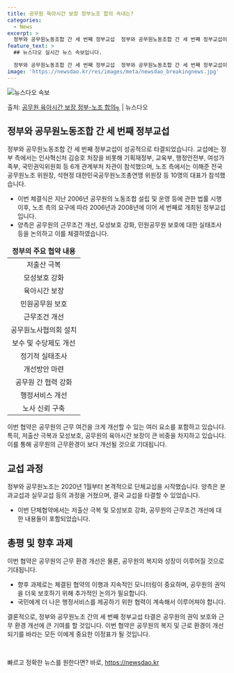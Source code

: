 ```yaml
---
title: 공무원 육아시간 보장 정부노조 합의 속내는?
categories:
  - News
excerpt: >
  정부와 공무원노동조합 간 세 번째 정부교섭  정부와 공무원노동조합 간 세 번째 정부교섭이 성공적으로 타결되었…
feature_text: >
  ## 뉴스다오 실시간 뉴스 속보입니다.

  정부와 공무원노동조합 간 세 번째 정부교섭  정부와 공무원노동조합 간 세 번째 정부교섭이 성공적으로 타결되었…
image: 'https://newsdao.kr/res/images/meta/newsdao_breakingnews.jpg'
---
```


![뉴스다오 속보](https://newsdao.kr/res/images/meta/newsdao_breakingnews.jpg)

<p>출처: <a href="https://newsdao.kr/4039" rel="dofollow">공무원 육아시간 보장 정부-노조 합의╗</a> | 뉴스다오</p>

<h2 data-ke-size="size26">정부와 공무원노동조합 간 세 번째 정부교섭</h2>
<p data-ke-size="size16">정부와 공무원노동조합 간 세 번째 정부교섭이 성공적으로 타결되었습니다. 교섭에는 정부 측에서는 인사혁신처 김승호 처장을 비롯해 기획재정부, 교육부, 행정안전부, 여성가족부, 국민권익위원회 등 6개 관계부처 차관이 참석했으며, 노조 측에서는 이해준 전국공무원노조 위원장, 석현정 대한민국공무원노조총연맹 위원장 등 10명의 대표가 참석했습니다.</p>
<ul>
<li>이번 체결식은 지난 2006년 공무원의 노동조합 설립 및 운영 등에 관한 법률 시행 이후, 노조 측의 요구에 따라 2006년과 2008년에 이어 세 번째로 개최된 정부교섭입니다.</li>
<li>양측은 공무원의 근무조건 개선, 모성보호 강화, 민원공무원 보호에 대한 실태조사 등을 논의하고 이를 체결하였습니다.</li>
</ul>
<table>
<thead>
<tr>
<td style="text-align: center; height: 17px;"><b>정부의 주요 협약 내용</b></td>
</tr>
</thead>
<tbody>
<tr>
<td style="text-align: center; height: 17px;">저출산 극복</td>
</tr>
<tr>
<td style="text-align: center; height: 17px;">모성보호 강화</td>
</tr>
<tr>
<td style="text-align: center; height: 17px;">육아시간 보장</td>
</tr>
<tr>
<td style="text-align: center; height: 17px;">민원공무원 보호</td>
</tr>
<tr>
<td style="text-align: center; height: 17px;">근무조건 개선</td>
</tr>
<tr>
<td style="text-align: center; height: 17px;">공무원노사협의회 설치</td>
</tr>
<tr>
<td style="text-align: center; height: 17px;">보수 및 수당제도 개선</td>
</tr>
<tr>
<td style="text-align: center; height: 17px;">정기적 실태조사</td>
</tr>
<tr>
<td style="text-align: center; height: 17px;">개선방안 마련</td>
</tr>
<tr>
<td style="text-align: center; height: 17px;">공무원 간 협력 강화</td>
</tr>
<tr>
<td style="text-align: center; height: 17px;">행정서비스 개선</td>
</tr>
<tr>
<td style="text-align: center; height: 17px;">노사 신뢰 구축</td>
</tr>
</tbody>
</table>
<p data-ke-size="size16">이번 협약은 공무원의 근무 여건을 크게 개선할 수 있는 여러 요소를 포함하고 있습니다. 특히, 저출산 극복과 모성보호, 공무원의 육아시간 보장이 큰 비중을 차지하고 있습니다. 이를 통해 공무원의 근무환경이 보다 개선될 것으로 기대됩니다.</p>

<h2 data-ke-size="size26">교섭 과정</h2>
<p data-ke-size="size16">정부와 공무원노조는 2020년 1월부터 본격적으로 단체교섭을 시작했습니다. 양측은 분과교섭과 실무교섭 등의 과정을 거쳤으며, 결국 교섭을 타결할 수 있었습니다.</p>
<ul>
<li>이번 단체협약에서는 저출산 극복 및 모성보호 강화, 공무원의 근무조건 개선에 대한 내용들이 포함되었습니다.</li>
</ul>

<h2 data-ke-size="size26">총평 및 향후 과제</h2>
<p data-ke-size="size16">이번 협약은 공무원의 근무 환경 개선은 물론, 공무원의 복지와 성장이 이루어질 것으로 기대됩니다.</p>
<ul>
<li>향후 과제로는 체결된 협약의 이행과 지속적인 모니터링이 중요하며, 공무원의 권익을 더욱 보호하기 위해 추가적인 논의가 필요합니다.</li>
<li>국민에게 더 나은 행정서비스를 제공하기 위한 협력이 계속해서 이루어져야 합니다.</li>
</ul>

<p data-ke-size="size16">결론적으로, 정부와 공무원노조 간의 세 번째 정부교섭 타결은 공무원의 권익 보호와 근무 환경 개선에 큰 기여를 할 것입니다. 이번 협약은 공무원의 복지 및 근로 환경이 개선되기를 바라는 모든 이에게 중요한 이정표가 될 것입니다.</p>
<p data-ke-size="size16">&nbsp;</p> 

빠르고 정확한 뉴스를 원한다면? 바로, <a href="https://newsdao.kr" rel="dofollow">https://newsdao.kr</a>


